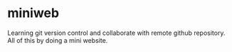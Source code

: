# miniweb
Learning git version control and collaborate with remote github repository. All of this by doing a mini website.
